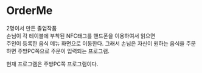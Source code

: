 # OrderMe
2명이서 만든 졸업작품   
손님이 각 테이블에 부착된 NFC태그를 핸드폰을 이용하여서 읽으면   
주인이 등록한 음식 메뉴 화면으로 이동한다.
그래서 손님은 자신이 원하는 음식을    주문하면 주방PC쪽으로 주문이 입력되는 프로그램.      

현재 프로그램은 주방PC쪽 프로그램이다.

